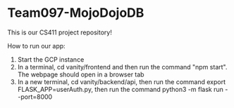 # Team097-MojoDojoDB
This is our CS411 project repository!

How to run our app:
1. Start the GCP instance
2. In a terminal, cd vanity/frontend and then run the command "npm start". The webpage should open in a browser tab
3. In a new terminal, cd vanity/backend/api, then run the command export FLASK_APP=userAuth.py, then run the command python3 -m flask run --port=8000

